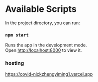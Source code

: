 # Available Scripts

In the project directory, you can run:

### `npm start`

Runs the app in the development mode.<br>
Open [http://localhost:8000](http://localhost:8000) to view it.

### hosting

https://covid-nickzhengyiming1.vercel.app
